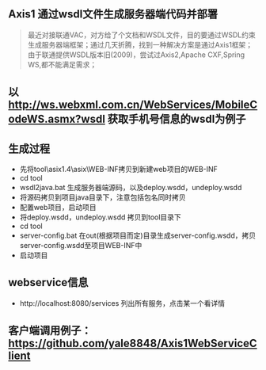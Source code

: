 ## Axis1 通过wsdl文件生成服务器端代码并部署

> 最近对接联通VAC，对方给了个文档和WSDL文件，目的要通过WSDL约束生成服务器端框架；通过几天折腾，找到一种解决方案是通过Axis1框架；
> 由于联通提供WSDL版本旧(2009)，尝试过Axis2,Apache CXF,Spring WS,都不能满足需求；

## 以 http://ws.webxml.com.cn/WebServices/MobileCodeWS.asmx?wsdl 获取手机号信息的wsdl为例子 

## 生成过程

- 先将tool\asix1.4\asix\WEB-INF拷贝到新建web项目的WEB-INF
- cd tool
- wsdl2java.bat 生成服务器端源码，以及deploy.wsdd，undeploy.wsdd
- 将源码拷贝到项目java目录下，注意包括包名同时拷贝
- 配置web项目，启动项目
- 将deploy.wsdd，undeploy.wsdd 拷贝到tool目录下
- cd tool
- server-config.bat 在out(根据项目而定)目录生成server-config.wsdd，拷贝server-config.wsdd至项目WEB-INF中
- 启动项目

## webservice信息

- http://localhost:8080/services  列出所有服务，点击某一个看详情

## 客户端调用例子： https://github.com/yale8848/Axis1WebServiceClient
